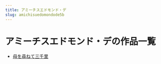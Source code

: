 ```yaml
---
title: アミーチスエドモンド・デ
slug: amichisuedomondode5b
---
```


# アミーチスエドモンド・デの作品一覧

- [母を尋ねて三千里](muwoxunnetesanqianliaa)
